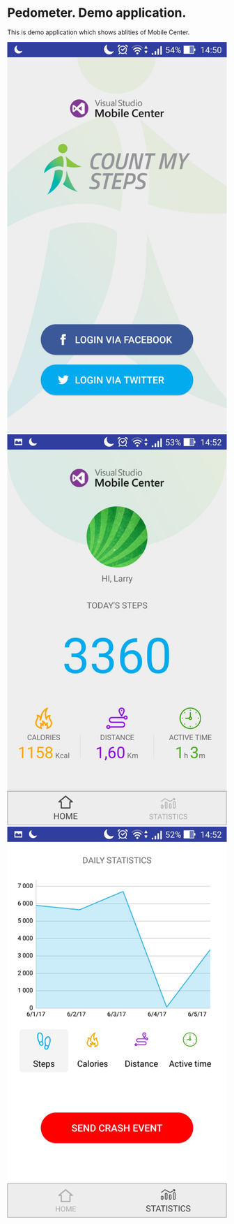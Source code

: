 Pedometer. Demo application. 
===================

This is demo application which shows ablities of Mobile Center.

![](Images/login.jpg)
![](Images/main.jpg)
![](Images/statistics.jpg)


